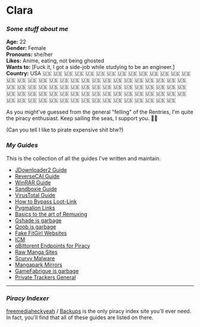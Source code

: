 # Clara

### *Some stuff about me*

**Age:** 22  
**Gender:** Female  
**Pronouns:** she/her  
**Likes:** Anime, eating, not being ghosted  
**Wants to:** [Fuck it, I got a side-job while studying to be an engineer.]  
**Country:** USA 🇺🇸 🇺🇸 🇺🇸 🇺🇸 🇺🇸 🇺🇸 🇺🇸 🇺🇸 🇺🇸 🇺🇸 🇺🇸 🇺🇸 🇺🇸 🇺🇸 🇺🇸 🇺🇸 🇺🇸 🇺🇸 🇺🇸 🇺🇸 🇺🇸 🇺🇸 🇺🇸 🇺🇸 🇺🇸 🇺🇸 🇺🇸 🇺🇸 🇺🇸 🇺🇸 🇺🇸 🇺🇸 🇺🇸 🇺🇸 🇺🇸 🇺🇸 🇺🇸 🇺🇸 🇺🇸 🇺🇸 🇺🇸 🇺🇸 🇺🇸 🇺🇸 🇺🇸 🇺🇸 🇺🇸 🇺🇸 🇺🇸 🇺🇸 🇺🇸 🇺🇸 🇺🇸 🇺🇸 🇺🇸 🇺🇸 🇺🇸 🇺🇸 🇺🇸 🇺🇸 🇺🇸 🇺🇸 🇺🇸 🇺🇸 🇺🇸 🇺🇸 🇺🇸 🇺🇸 🇺🇸 🇺🇸 🇺🇸 🇺🇸 🇺🇸 🇺🇸 🇺🇸 🇺🇸 🇺🇸 🇺🇸 🇺🇸 🇺🇸 🇺🇸  

As you might've guessed from the general "felling" of the Rentries, I'm quite the piracy enthusiast. Keep sailing the seas, I support you. 🏴‍☠️

(Can you tell I like to pirate expensive shit btw?)

### *My Guides*

This is the collection of all the guides I've written and maintain.

*   [JDownloader2 Guide](jdownloader2-guide.md)  
*   [ReverseCAI Guide](reverse-cai-guide.md)  
*   [WinRAR Guide](x3-rawr.md)  
*   [Sandboxie Guide](sandboxie-guide.md)  
*   [VirusTotal Guide](vtguide.md)  
*   [How to Bypass Loot-Link](lootlink.md)  
*   [Pygmalion Links](pygmalionlinks.md)  
*   [Basics to the art of Remuxing](remuxing.md)  
*   [Gshade is garbage](gshade_notice.md)  
*   [Qoob is garbage](qoobrepacker.md)  
*   [Fake FitGirl Websites](FakeFitgirlwebsites.md)  
*   [ICM](icm.md)  
*   [qBittorent Endpoints for Piracy](qBitEndpoints.md)  
*   [Raw Manga Sites](rawmangaz.md)  
*   [Scurvy Malware](scurvy_malware.md)  
*   [Mangapark Mirrors](mangapark.md)  
*   [GameFabrigue is garbage](gamefabrique_adware.md)  
*   [Private Trackers General](private-trackers.md)  

---

### *Piracy Indexer*

[freemediaheckyeah](https://fmhy.net) / [Backups](https://github.com/fmhy/FMHY/wiki/Backups) is the only piracy index site you'll ever need. In fact, you'll find that all of these guides are listed on there.
